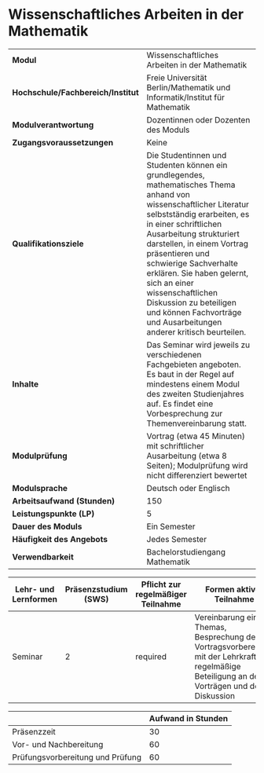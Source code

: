 # Wissenschaftliches Arbeiten in der Mathematik
|                                    |   |
|------------------------------------|---|
|**Modul**                           | Wissenschaftliches Arbeiten in der Mathematik |
|**Hochschule/Fachbereich/Institut** | Freie Universität Berlin/Mathematik und Informatik/Institut für Mathematik |
|**Modulverantwortung**              | Dozentinnen oder Dozenten des Moduls |
|**Zugangsvoraussetzungen**          | Keine |
|**Qualifikationsziele**             | Die Studentinnen und Studenten können ein grundlegendes, mathematisches Thema anhand von wissenschaftlicher Literatur selbstständig erarbeiten, es in einer schriftlichen Ausarbeitung strukturiert darstellen, in einem Vortrag präsentieren und schwierige Sachverhalte erklären. Sie haben gelernt, sich an einer wissenschaftlichen Diskussion zu beteiligen und können Fachvorträge und Ausarbeitungen anderer kritisch beurteilen. |
|**Inhalte**                         | Das Seminar wird jeweils zu verschiedenen Fachgebieten angeboten. Es baut in der Regel auf mindestens einem Modul des zweiten Studienjahres auf. Es findet eine Vorbesprechung zur Themenvereinbarung statt. |
|**Modulprüfung**                    | Vortrag (etwa 45 Minuten) mit schriftlicher Ausarbeitung (etwa 8 Seiten); Modulprüfung wird nicht differenziert bewertet |
|**Modulsprache**                    | Deutsch oder Englisch |
|**Arbeitsaufwand (Stunden)**        | 150 |
|**Leistungspunkte (LP)**            | 5 |
|**Dauer des Moduls**                | Ein Semester |
|**Häufigkeit des Angebots**         | Jedes Semester |
|**Verwendbarkeit**                  | Bachelorstudiengang Mathematik |

| Lehr- und Lernformen | Präsenzstudium <br> (SWS) | Pflicht zur regelmäßiger Teilnahme | Formen aktiver Teilnahme |
| ---------------------|---------------------------|------------------------------------|------------------------- |
| Seminar              | 2                         | required                           | Vereinbarung eines Themas, Besprechung der Vortragsvorbereitung mit der Lehrkraft, regelmäßige Beteiligung an den Vorträgen und der Diskussion |

|   | Aufwand in Stunden |
| - |--------------------|
| Präsenzzeit                              | 30    |
| Vor- und Nachbereitung                   | 60    |
| Prüfungsvorbereitung und Prüfung         | 60    |
